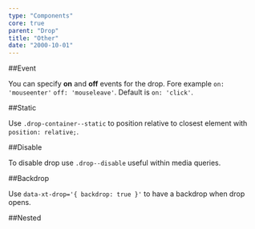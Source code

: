 ```yaml
---
type: "Components"
core: true
parent: "Drop"
title: "Other"
date: "2000-10-01"
---
```


##Event

You can specify **on** and **off** events for the drop. Fore example `on: 'mouseenter'` `off: 'mouseleave'`. Default is `on: 'click'`.

<demo>
  <demovanilla src="vanilla/core/drop/event">
  </demovanilla>
</demo>

##Static

Use `.drop-container--static` to position relative to closest element with `position: relative;`.

<demo>
  <demovanilla src="vanilla/core/drop/static">
  </demovanilla>
</demo>

##Disable

To disable drop use `.drop--disable` useful within media queries.

<demo>
  <demovanilla src="vanilla/core/drop/disable">
  </demovanilla>
</demo>

##Backdrop

Use `data-xt-drop='{ backdrop: true }'` to have a backdrop when drop opens.

<demo>
  <demovanilla src="vanilla/core/drop/backdrop">
  </demovanilla>
</demo>

##Nested

<demo>
  <demovanilla src="vanilla/core/drop/nested">
  </demovanilla>
</demo>
